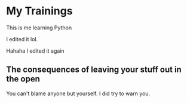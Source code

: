 # My Trainings

This is me learning Python

I edited it lol.

Hahaha I edited it again

## The consequences of leaving your stuff out in the open

You can't blame anyone but yourself. I did try to warn you.
